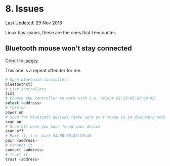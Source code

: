 # 8. Issues

Last Updated: 29 Nov 2018

Linux has issues, these are the ones that I encounter.

## Bluetooth mouse won't stay connected

Credit to [joegry](https://ubuntuforums.org/showthread.php?t=2390542)

This one is a repeat offender for me.

```bash
# Open bluetooth controllers
bluetoothctl
# List controllers
list
# Choose the controller to work with i.e. select 01:23:45:67:89:AB
select <address>
# Turn on
power on
# Scan for bluetooth devices (make sure your mouse is in discovery mode before running this command)
scan on
# Scan off once you have found your device
scan off
# Pair it, i.e. pair 34:88:5D:87:C0:A6
pair <address>
# Connect it
connect <address>
# Trust it
trust <address>
```